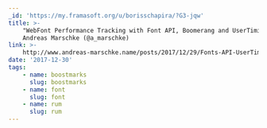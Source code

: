 ```yaml
---
_id: 'https://my.framasoft.org/u/borisschapira/?G3-jqw'
title: >-
    "WebFont Performance Tracking with Font API, Boomerang and UserTiming API",
    Andreas Marschke (@a_marschke)
link: >-
    http://www.andreas-marschke.name/posts/2017/12/29/Fonts-API-UserTiming-Boomerang.html
date: '2017-12-30'
tags:
    - name: boostmarks
      slug: boostmarks
    - name: font
      slug: font
    - name: rum
      slug: rum
---
```


<div class="markdown"><p></p></div>
